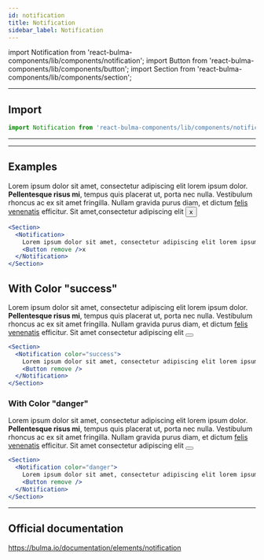 ```yaml
---
id: notification
title: Notification
sidebar_label: Notification
---
```


import Notification from 'react-bulma-components/lib/components/notification';
import Button from 'react-bulma-components/lib/components/button';
import Section from 'react-bulma-components/lib/components/section';



---
## **Import**


```js
import Notification from 'react-bulma-components/lib/components/notification';
```

---

---


## **Examples**
  

<Section>
  <Notification>
    Lorem ipsum dolor sit amet, consectetur adipiscing elit lorem ipsum dolor. <strong>Pellentesque risus mi</strong>, tempus quis placerat ut, porta nec nulla. Vestibulum rhoncus ac ex sit amet fringilla. Nullam gravida purus diam, et dictum <a href="/">felis venenatis</a> efficitur. Sit amet,consectetur adipiscing elit
    <Button remove />x
  </Notification>
</Section>


```jsx
<Section>
  <Notification>
    Lorem ipsum dolor sit amet, consectetur adipiscing elit lorem ipsum dolor. <strong>Pellentesque risus mi</strong>, tempus quis placerat ut, porta nec nulla. Vestibulum rhoncus ac ex sit amet fringilla. Nullam gravida purus diam, et dictum <a href="/">felis venenatis</a> efficitur. Sit amet,consectetur adipiscing elit
    <Button remove />x
  </Notification>
</Section>

```


 ## **With Color "success"**

  
<Section>
  <Notification color="success">
    Lorem ipsum dolor sit amet, consectetur adipiscing elit lorem ipsum dolor. <strong>Pellentesque risus mi</strong>, tempus quis placerat ut, porta nec nulla. Vestibulum rhoncus ac ex sit amet fringilla. Nullam gravida purus diam, et dictum <a href="/">felis venenatis</a> efficitur. Sit amet consectetur adipiscing elit
    <Button remove />
  </Notification>
</Section>



```jsx
<Section>
  <Notification color="success">
    Lorem ipsum dolor sit amet, consectetur adipiscing elit lorem ipsum dolor. <strong>Pellentesque risus mi</strong>, tempus quis placerat ut, porta nec nulla. Vestibulum rhoncus ac ex sit amet fringilla. Nullam gravida purus diam, et dictum <a href="/">felis venenatis</a> efficitur. Sit amet consectetur adipiscing elit
    <Button remove />
  </Notification>
</Section>
```


### **With Color "danger"** 
  
<Section>
  <Notification color="danger">
    Lorem ipsum dolor sit amet, consectetur adipiscing elit lorem ipsum dolor. <strong>Pellentesque risus mi</strong>, tempus quis placerat ut, porta nec nulla. Vestibulum rhoncus ac ex sit amet fringilla. Nullam gravida purus diam, et dictum <a href="/">felis venenatis</a> efficitur. Sit amet consectetur adipiscing elit
    <Button remove />
  </Notification>
</Section>


```jsx   
<Section>
  <Notification color="danger">
    Lorem ipsum dolor sit amet, consectetur adipiscing elit lorem ipsum dolor. <strong>Pellentesque risus mi</strong>, tempus quis placerat ut, porta nec nulla. Vestibulum rhoncus ac ex sit amet fringilla. Nullam gravida purus diam, et dictum <a href="/">felis venenatis</a> efficitur. Sit amet consectetur adipiscing elit
    <Button remove />
  </Notification>
</Section>
```

---

## Official documentation

https://bulma.io/documentation/elements/notification
